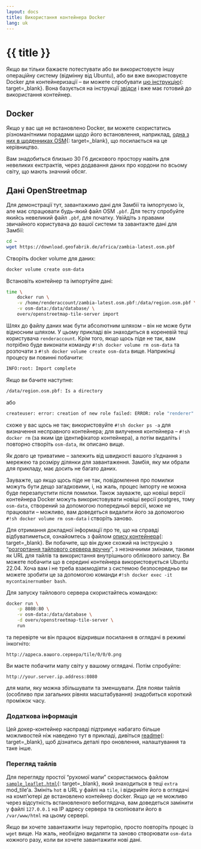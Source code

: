 ```yaml
---
layout: docs
title: Використання контейнера Docker
lang: uk
---
```


# {{ title }}

Якщо ви тільки бажаєте потестувати або ви використовуєте іншу операційну систему (відмінну від Ubuntu), або ви вже використовуєте Docker для контейнеризації&nbsp;– ви можете спробувати [цю інструкцію](https://github.com/Overv/openstreetmap-tile-server){: target=_blank}. Вона базується на інструкції [звідси](/serving-tiles/manually-building-a-tile-server-ubuntu-22-04-lts.md) і вже має готовий до використання контейнер.

## Docker

Якщо у вас ще не встановлено Docker, ви можете скористатись різноманітними порадами щодо його встановлення, наприклад, [одна з них в щоденниках OSM](https://www.digitalocean.com/community/tutorials/how-to-install-and-use-docker-on-debian-10){: target=_blank}, що посилається на це керівництво.

Вам знадобиться близько 30 Гб дискового простору навіть для невеликих екстрактів, через додавання даних про кордони по всьому світу, що мають значний обсяг.

## Дані OpenStreetmap

Для демонстрації тут, завантажимо дані для Замбії та імпортуємо їх, але має спрацювати будь-який файл OSM `.pbf`. Для тесту спробуйте якийсь невеликий файл `.pbf`, для початку. Увійдіть з правами звичайного користувача до вашої системи та завантажте дані для Замбії:

```sh
cd ~
wget https://download.geofabrik.de/africa/zambia-latest.osm.pbf
```

Створіть docker volume для даних:

```sh
docker volume create osm-data
```

Встановіть контейнер та імпортуйте дані:

```sh
time \
    docker run \
    -v /home/renderaccount/zambia-latest.osm.pbf:/data/region.osm.pbf \
    -v osm-data:/data/database/ \
    overv/openstreetmap-tile-server import
```

Шлях до файлу даних має бути абсолютним шляхом – він не може бути відносним шляхом. У цьому прикладі він знаходиться в кореневій теці користувача `renderaccount`. Крім того, якщо щось піде не так, вам потрібно буде виконати команду `#!sh docker volume rm osm-data` та розпочати з `#!sh docker volume create osm-data` вище. Наприкінці процесу ви повинні побачити:

```sh
INFO:root: Import complete
```

Якщо ви бачите наступне:

```sh
/data/region.osm.pbf: Is a directory
```

або

```sh
createuser: error: creation of new role failed: ERROR: role "renderer" already exists
```

схоже у вас щось не так; використовуйте `#!sh docker ps -a` для визначення несправного контейнера; для вилучення контейнера – `#!sh docker rm` (за яким іде ідентифікатор контейнера), а потім видаліть і повторно створіть `osm-data`, як описано вище.

Як довго це триватиме&nbsp;– залежить від швидкості вашого зʼєднання з мережею та розміру ділянки для завантаження. Замбія, яку ми обрали для прикладу, має досить не багато даних.

Зауважте, що якщо щось піде не так, повідомлення про помилки можуть бути дещо загадковими, і, на жаль, процес імпорту не можна буде перезапустити після помилки. Також зауважте, що новіші версії контейнера Docker можуть використовувати новіші версії postgres, тому `osm-data`, створений за допомогою попередньої версії, може не працювати – можливо, вам доведеться видалити його за допомогою `#!sh docker volume rm osm-data` і створіть заново.

Для отримання докладної інформації про те, що на справді відбуватиметься, ознайомтесь з файлом [опису контейнера](https://github.com/Overv/openstreetmap-tile-server/blob/master/Dockerfile){: target=_blank}. Ви побачите, що він дуже схожий на інструкцію з “[розгортання тайлового сервера вручну](/serving-tiles/manually-building-a-tile-server-ubuntu-22-04-lts.md)”, з незначними змінами, такими як URL для тайлів та використання внутрішнього облікового запису. Ви можете побачити що в середині контейнера використовується Ubuntu 22.04. Хоча вам і не треба взаємодіяти з системою безпосередньо ви можете зробити це за допомогою команди `#!sh docker exec -it mycontainernumber bash`.

Для запуску тайлового сервера скористайтесь командою:

```sh
docker run \
    -p 8080:80 \
    -v osm-data:/data/database \
    -d overv/openstreetmap-tile-server \
    run
```

та перевірте чи він працює відкривши посилання в оглядачі в режимі інкогніто:

`http://адреса.вашого.сервера/tile/0/0/0.png`

Ви маєте побачити мапу світу у вашому оглядачі. Потім спробуйте:

`http://your.server.ip.address:8080`

для мапи, яку можна збільшувати та зменшувати. Для появи тайлів (особливо при загальних рівнях масштабування) знадобиться короткий проміжок часу.

### Додаткова інформація

Цей докер-контейнер насправді підтримує набагато більше можливостей ніж наведено тут в прикладі, дивіться [readme](https://github.com/Overv/openstreetmap-tile-server/blob/master/README.md){: target=_blank}, щоб дізнатись деталі про оновлення, налаштування та таке інше.

### Перегляд тайлів

Для перегляду простої “рухомої мапи” скористаємось файлом [`sample_leaflet.html`](https://github.com/SomeoneElseOSM/mod_tile/blob/switch2osm/extra/sample_leaflet.html){: target=_blank}, який знаходиться в теці `extra` mod_tile’а. Змініть `hot` в URL у файлі на `tile`, і відкрийте його в оглядачі на компʼютері де встановлено контейнер docker. Якщо це не можливо через відсутність встановленого вебоглядача, вам доведеться замінити у файлі `127.0.0.1` на IP адресу сервера та скопіювати його в `/var/www/html` на цьому сервері.

Якщо ви хочете завантажити іншу територію, просто повторіть процес із `wget` вище. На жаль, необхідно видаляти та заново створювати `osm-data` кожного разу, коли ви хочете завантажити нові дані.
